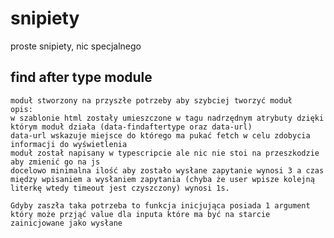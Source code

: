 # snipiety
proste snipiety, nic specjalnego


## find after type module
    moduł stworzony na przyszłe potrzeby aby szybciej tworzyć moduł
    opis:
    w szablonie html zostały umieszczone w tagu nadrzędnym atrybuty dzięki którym moduł działa (data-findaftertype oraz data-url)
    data-url wskazuje miejsce do którego ma pukać fetch w celu zdobycia informacji do wyświetlenia
    moduł został napisany w typescripcie ale nic nie stoi na przeszkodzie aby zmienić go na js
    docelowo minimalna ilość aby zostało wysłane zapytanie wynosi 3 a czas między wpisaniem a wysłaniem zapytania (chyba że user wpisze kolejną literkę wtedy timeout jest czyszczony) wynosi 1s.

    Gdyby zaszła taka potrzeba to funkcja inicjująca posiada 1 argument który może przjąć value dla inputa które ma być na starcie zainicjowane jako wysłane